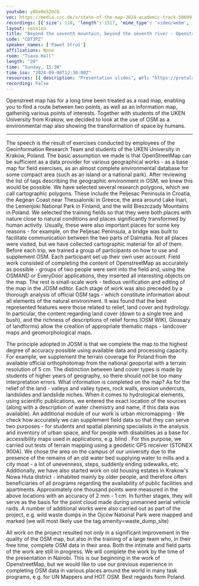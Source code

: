 ```yaml
---
youtube: y8be0eS2UcQ
voc: https://media.ccc.de/v/state-of-the-map-2024-academic-track-50699-beyond-the-seventh-mountain-beyond-the-seventh-river-openstreetmap-as-a-base-map-in-geographical-research
recordings: [{'size': 118, 'length': 1517, 'mime_type': 'video/webm', 'language': 'eng', 'filename': 'sotm2024-50699-eng-Beyond_the_seventh_mountain_beyond_the_seventh_river_-_Openstreetmap_as_a_base_map_in_geographical_research_webm-hd.webm', 'state': 'new', 'folder': 'webm-hd', 'high_quality': True, 'width': 1920, 'height': 1080, 'updated_at': '2024-11-29T19:46:57.248+01:00', 'recording_url': 'https://cdn.media.ccc.de/events/sotm/2024/webm-hd/sotm2024-50699-eng-Beyond_the_seventh_mountain_beyond_the_seventh_river_-_Openstreetmap_as_a_base_map_in_geographical_research_webm-hd.webm', 'url': 'https://api.media.ccc.de/public/recordings/82048', 'event_url': 'https://api.media.ccc.de/public/events/dbc90072-eea8-5c08-87a3-8f574211c190', 'conference_url': 'https://api.media.ccc.de/public/conferences/sotm2024'}, {'size': 54, 'length': 1517, 'mime_type': 'video/webm', 'language': 'eng', 'filename': 'sotm2024-50699-eng-Beyond_the_seventh_mountain_beyond_the_seventh_river_-_Openstreetmap_as_a_base_map_in_geographical_research_webm-sd.webm', 'state': 'new', 'folder': 'webm-sd', 'high_quality': False, 'width': 720, 'height': 576, 'updated_at': '2024-11-29T19:23:56.000+01:00', 'recording_url': 'https://cdn.media.ccc.de/events/sotm/2024/webm-sd/sotm2024-50699-eng-Beyond_the_seventh_mountain_beyond_the_seventh_river_-_Openstreetmap_as_a_base_map_in_geographical_research_webm-sd.webm', 'url': 'https://api.media.ccc.de/public/recordings/82044', 'event_url': 'https://api.media.ccc.de/public/events/dbc90072-eea8-5c08-87a3-8f574211c190', 'conference_url': 'https://api.media.ccc.de/public/conferences/sotm2024'}, {'size': 23, 'length': 1517, 'mime_type': 'audio/mpeg', 'language': 'eng', 'filename': 'sotm2024-50699-eng-Beyond_the_seventh_mountain_beyond_the_seventh_river_-_Openstreetmap_as_a_base_map_in_geographical_research_mp3.mp3', 'state': 'new', 'folder': 'mp3', 'high_quality': False, 'width': 0, 'height': 0, 'updated_at': '2024-11-29T19:16:14.485+01:00', 'recording_url': 'https://cdn.media.ccc.de/events/sotm/2024/mp3/sotm2024-50699-eng-Beyond_the_seventh_mountain_beyond_the_seventh_river_-_Openstreetmap_as_a_base_map_in_geographical_research_mp3.mp3', 'url': 'https://api.media.ccc.de/public/recordings/82041', 'event_url': 'https://api.media.ccc.de/public/events/dbc90072-eea8-5c08-87a3-8f574211c190', 'conference_url': 'https://api.media.ccc.de/public/conferences/sotm2024'}, {'size': 36, 'length': 1517, 'mime_type': 'video/mp4', 'language': 'eng', 'filename': 'sotm2024-50699-eng-Beyond_the_seventh_mountain_beyond_the_seventh_river_-_Openstreetmap_as_a_base_map_in_geographical_research_sd.mp4', 'state': 'new', 'folder': 'h264-sd', 'high_quality': False, 'width': 720, 'height': 576, 'updated_at': '2024-11-29T19:13:44.206+01:00', 'recording_url': 'https://cdn.media.ccc.de/events/sotm/2024/h264-sd/sotm2024-50699-eng-Beyond_the_seventh_mountain_beyond_the_seventh_river_-_Openstreetmap_as_a_base_map_in_geographical_research_sd.mp4', 'url': 'https://api.media.ccc.de/public/recordings/82040', 'event_url': 'https://api.media.ccc.de/public/events/dbc90072-eea8-5c08-87a3-8f574211c190', 'conference_url': 'https://api.media.ccc.de/public/conferences/sotm2024'}, {'size': 95, 'length': 1517, 'mime_type': 'video/mp4', 'language': 'eng', 'filename': 'sotm2024-50699-eng-Beyond_the_seventh_mountain_beyond_the_seventh_river_-_Openstreetmap_as_a_base_map_in_geographical_research_hd.mp4', 'state': 'new', 'folder': 'h264-hd', 'high_quality': True, 'width': 1920, 'height': 1080, 'updated_at': '2024-11-29T19:02:04.655+01:00', 'recording_url': 'https://cdn.media.ccc.de/events/sotm/2024/h264-hd/sotm2024-50699-eng-Beyond_the_seventh_mountain_beyond_the_seventh_river_-_Openstreetmap_as_a_base_map_in_geographical_research_hd.mp4', 'url': 'https://api.media.ccc.de/public/recordings/82035', 'event_url': 'https://api.media.ccc.de/public/events/dbc90072-eea8-5c08-87a3-8f574211c190', 'conference_url': 'https://api.media.ccc.de/public/conferences/sotm2024'}]
layout: session
title: "Beyond the seventh mountain, beyond the seventh river - Openstreetmap as a base map in geographical research"
code: "CDT3PZ"
speaker_names: ['Paweł Struś']
affiliations: None
room: "Tsavo Hall"
length: "20"
time: "Sunday, 15:30"
time_iso: "2024-09-08T12:30:00Z"
resources: [{ description: "Presentation slides", url: "https://pretalx.com/media/state-of-the-map-2024-academic-track/submissions/CDT3PZ/resources/_POewfqR.pdf" }]
recording: False
---
```


Openstreet map has for a long time been treated as a road map, enabling you to find a route between two points, as well as an information map, gathering various points of interests.
Together with students of the UKEN University from Krakow, we decided to look at the use of OSM as a environmental map also showing the transformation of space by humans.

<hr>

The speech is the result of exercises conducted by employees of the Geoinformation Research Team and students of the UKEN University in Krakow, Poland. The basic assumption we made is that OpenStreetMap can be sufficient as a data provider for various geographical works - as a base map for field exercises, as an almost complete environmental database for some compact area (such as an island or a national park). After reviewing the list of tags describing the geographic environment in OSM, we knew this would be possible. We have selected several research polygons, which we call cartographic polygons. These include the Peljesac Peninsula in Croatia, the Aegean Coast near Thessaloniki in Greece, the area around Lake Inari, the Lemenjoki National Park in Finland, and the wild Bieszczady Mountains in Poland. We selected the training fields so that they were both places with nature close to natural conditions and places significantly transformed by human activity. Usually, these were also important places for some key reasons - for example, on the Peljesac Peninsula, a bridge was built to facilitate communication between the two parts of Dalmatia. Not all places were visited, but we have collected cartographic material for all of them. Before each trip, we trained a group of participants on how to use and supplement OSM. Each participant set up their own user account. Field work consisted of completing the content of OpenstreetMap as accurately as possible - groups of two people were sent into the field and, using the OSMAND or EveryDoor applications, they inserted all interesting objects on the map. The rest is small-scale work - tedious verification and editing of the map in the JOSM editor.
Each stage of work was also preceded by a thorough analysis of official OSM tags - which constitute information about all elements of the natural environment. It was found that the best represented features were those related to relief, land cover and hydrology. In particular, the content regarding land cover (down to a single tree and bush), and the richness of descriptions of relief forms (OSM WIKI, Glossary of landforms) allow the creation of appropriate thematic maps - landcover maps and geomorphological maps.

The principle adopted in JOSM is that we complete the map to the highest degree of accuracy possible using available data and processing capacity. For example, we supplement the terrain coverage for Poland from the available official orthophotomap from the national geoportal with a terrain resolution of 5 cm. The distinction between land cover types is made by students of higher years of geography, so there should not be too many interpretation errors.
What information is completed on the map? As for the relief of the land - valleys and valley types, rock walls, erosion undercuts, landslides and landslide niches. When it comes to hydrological elements, using scientific publications, we entered the exact location of the sources (along with a description of water chemistry and name, if this data was available).
An additional module of our work is urban micromapping - We check how accurately we can supplement field data so that they can serve two purposes - for students and spatial planning specialists in the analysis and inventory of urban space, and for people with disabilities as a base for accessibility maps used in applications, e.g. blind . For this purpose, we carried out tests of terrain mapping using a geodetic GPS receiver (STONEX 900A). We chose the area on the campus of our university due to the presence of the remains of an old water bed supplying water to mills and a city moat - a lot of unevenness, steps, suddenly ending sidewalks, etc.
Additionally, we have also started work on old housing estates in Krakow's Nowa Huta district - inhabited mainly by older people, and therefore often beneficiaries of all programs regarding the availability of public facilities and apartments.
Approximately one thousand points were measured in the above locations with an accuracy of 2 mm - 1 cm. In further stages, they will serve as the basis for the point cloud made during unmanned aerial vehicle raids.
A number of additional works were also carried out as part of the project, e.g. wild waste dumps in the Ojców National Park were mapped and marked (we will most likely use the tag amenity=waste_dump_site)

All work on the project resulted not only in a significant improvement in the quality of the OSM map, but also in the training of a large team who, in their free time, complete OSM data in their area.
Both the intimate and field parts of the work are still in progress. We will complete the work by the time of the presentation in Nairobi.
This is our beginning in the work of OpenstreetMap, but we would like to use our previous experience in completing OSM data in various places around the world in many task programs, e.g. for UN Mappers and HOT OSM. Best regards form Poland.

